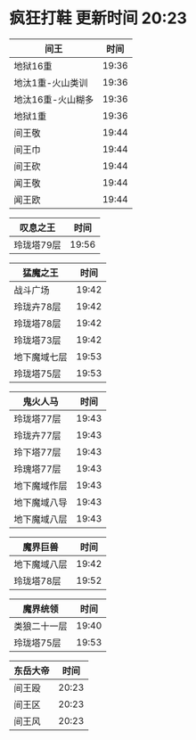 # 疯狂打鞋 更新时间 20:23

| 间王   | 时间    |
|--------|-------|
| 地狱16重 | 19:36 |
| 地汰1重-火山类训 | 19:36 |
| 地汰16重-火山糊多 | 19:36 |
| 地狱1重 | 19:36 |
| 间王敬 | 19:44 |
| 间王巾 | 19:44 |
| 间王砍 | 19:44 |
| 闻王敬 | 19:44 |
| 闻王欧 | 19:44 |

| 叹息之王   | 时间    |
|--------|-------|
| 玲珑塔79层 | 19:56 |

| 猛魔之王   | 时间    |
|--------|-------|
| 战斗广场 | 19:42 |
| 玲珑卉78层 | 19:42 |
| 玲珑塔78层 | 19:42 |
| 玲珑塔73层 | 19:42 |
| 地下魔域七层 | 19:53 |
| 玲珑塔75层 | 19:53 |

| 鬼火人马   | 时间    |
|--------|-------|
| 玲珑塔77层 | 19:43 |
| 玲珑卉77层 | 19:43 |
| 玲下塔77层 | 19:43 |
| 玲瑰塔77层 | 19:43 |
| 地下魔域作层 | 19:43 |
| 地下魔域八导 | 19:43 |
| 地下魔域八层 | 19:43 |

| 魔界巨兽   | 时间    |
|--------|-------|
| 地下魔域八层 | 19:42 |
| 玲珑塔78层 | 19:52 |

| 魔界统领   | 时间    |
|--------|-------|
| 类狼二十一层 | 19:40 |
| 玲珑塔75层 | 19:53 |

| 东岳大帝   | 时间    |
|--------|-------|
| 间王殴 | 20:23 |
| 间王区 | 20:23 |
| 间王风 | 20:23 |